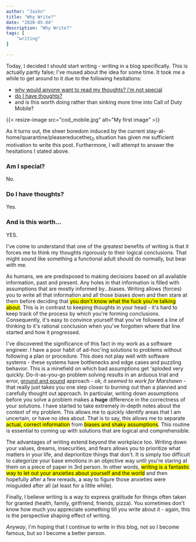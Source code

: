 ```yaml
---
author: "Jashn"
title: "Why Write?"
date: "2020-05-04"
description: "Why Write?"
tags: [
    "writing"
]

---
```


Today, I decided I should start writing - writing in a blog specifically. This is actually partly false; I've mused about the idea for some time. It took me a while to get around to it due to the following hesitations:

- [why would anyone want to read my thoughts? i'm not special](https://xkcd.com/610/)
- [do I have thoughts?](https://en.wikipedia.org/wiki/Cogito,_ergo_sum)
- and is this worth doing rather than sinking more time into Call of Duty Mobile?

{{< resize-image src="cod_mobile.jpg" alt="My first image" >}}

As it turns out, the sheer boredom induced by the current stay-at-home/quarantine/pleasereducethe[r<sub>0</sub>](https://en.wikipedia.org/wiki/Basic_reproduction_number) situation has given me sufficient motivation to write this post. Furthermore, I will attempt to answer the hesitations I stated above.

### Am I special?

No.

### Do I have thoughts?

Yes.

### And is this worth...

YES.

I've come to understand that one of the greatest benefits of writing is that it forces me to think my thoughts rigorously to their logical conclusions. That might sound like something a functional adult should do normally, but bear with me.

As humans, we are predisposed to making decisions based on all available information, past and present. Any holes in that information is filled with assumptions that are mostly informed by...biases. Writing allows (forces) you to write all that information and all those biases down and then stare at them before deciding that <mark>you don't know what the fuck you're talking about</mark>. This is in contrast to keeping thoughts in your head - it's hard to keep track of the process by which you're forming conclusions. Consequently, it's easy to convince yourself that you've followed a line of thinking to it's rational conclusion when you've forgotten where that line started and how it progressed.

I've discovered the significance of this fact in my work as a software engineer. I have a poor habit of ad-hoc'ing solutions to problems without following a plan or procedure. This does not play well with software systems - these systems have bottlenecks and edge cases and puzzling behavior. This is a minefield on which bad assumptions get 'sploded very quickly. Do-it-as-you-go problem solving results in an arduous trial and error, [ground and pound](https://gph.is/1h51DbV) approach - *ok, it seemed to work for Marshawn* -  that really just takes you one step closer to burning out than a planned and carefully thought out approach. In particular, writing down assumptions before you solve a problem makes a **huge** difference in the correctness of your solutions. I have started to take extremely in-depth notes about the context of my problem. This allows me to quickly identify areas that I am uncertain, or have no idea about. That is to say, this allows me to separate <mark>actual, correct information</mark> from <mark>biases and shaky assumptions</mark>. This routine is essential to coming up with solutions that are logical and comprehensible.

The advantages of writing extend beyond the workplace too. Writing down your values, dreams, insecurities, and fears allows you to prioritize what matters in your life, and deprioritize things that don't. It is simply too difficult to categorize your base emotions in an objective way until you're staring at them on a piece of paper in 3rd person. In other words, <mark>writing is a fantastic way to let out your anxieties about yourself and the world</mark> and then hopefully after a few rereads, a way to figure those anxieties were misguided after all (at least for a little while).

Finally, I believe writing is a way to express gratitude for things often taken for granted (health, family, girlfriend, friends, pizza). You sometimes don't know how much you appreciate something till you write about it - again, this is the perspective shaping effect of writing.

*Anyway*, I'm hoping that I continue to write in this blog, not so I become famous, but so I become a better person.